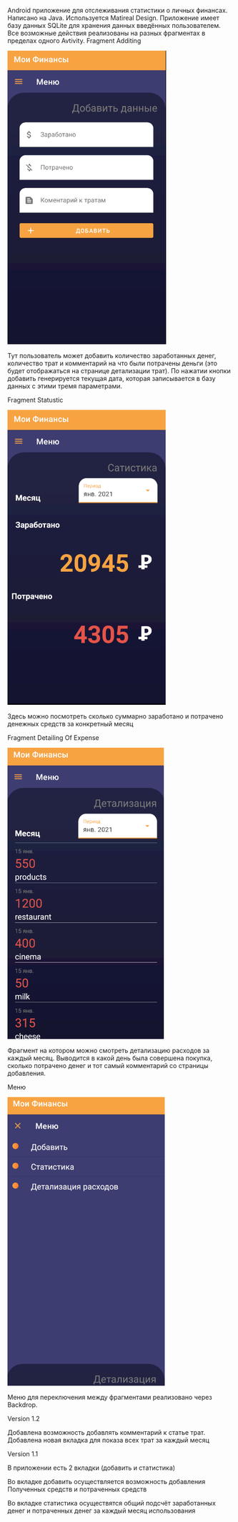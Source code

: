 Android приложение для отслеживания статистики о личных финансах. Написано на Java. Используется Matireal Design. Приложение имеет базу данных SQLite для хранения данных введённых пользователем. Все возможные действия реализованы на разных фрагментах в пределах одного Avtivity. 
Fragment Additing

![image-20210115223222301](/img/image-20210115223222301.png) 

Тут пользователь может добавить количество заработанных денег, количество трат и комментарий на что были потрачены деньги (это будет отображаться на странице детализации трат). По нажатии кнопки добавить генерируется текущая дата, которая записывается в базу данных с этими тремя параметрами. 

Fragment Statustic

![image-20210115223357456](img/image-20210115223357456.png)

Здесь можно посмотреть сколько суммарно заработано и потрачено денежных средств за конкретный месяц

Fragment Detailing Of Expense

![image-20210115224121487](img/image-20210115224121487.png)

Фрагмент на котором можно смотреть детализацию расходов за каждый месяц. Выводится в какой день была совершена покупка, сколько потрачено денег и тот самый комментарий со страницы добавления. 

Меню

![image-20210115224517179](img/image-20210115224445408.png)

Меню для переключения между фрагментами реализовано через Backdrop.



Version 1.2

Добавлена возможность добавлять комментарий к статье трат. Добавлена новая вкладка для показа всех трат за каждый месяц

Version 1.1

В приложении есть 2 вкладки (добавить и статистика)

Во вкладке добавить осуществляется возможность добавления Полученных средств и потраченных средств

Во вкладке статистика осуществятся общий подсчёт заработанных денег и потраченных денег за каждый месяц использования
